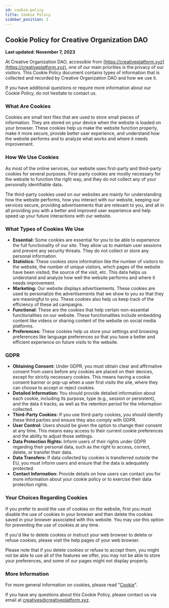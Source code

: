 ```yaml
---
id: cookie-policy
title: Cookie Policy
sidebar_position: 3
---
```


## Cookie Policy for Creative Organization DAO

**Last updated: November 7, 2023**

At Creative Organization DAO, accessible from [https://creativeplatform.xyz](https://creativeplatform.xyz), one of our main priorities is the privacy of our visitors. This Cookie Policy document contains types of information that is collected and recorded by Creative Organization DAO and how we use it.

If you have additional questions or require more information about our Cookie Policy, do not hesitate to contact us.

### What Are Cookies

Cookies are small text files that are used to store small pieces of information. They are stored on your device when the website is loaded on your browser. These cookies help us make the website function properly, make it more secure, provide better user experience, and understand how the website performs and to analyze what works and where it needs improvement.

### How We Use Cookies

As most of the online services, our website uses first-party and third-party cookies for several purposes. First-party cookies are mostly necessary for the website to function the right way, and they do not collect any of your personally identifiable data.

The third-party cookies used on our websites are mainly for understanding how the website performs, how you interact with our website, keeping our services secure, providing advertisements that are relevant to you, and all in all providing you with a better and improved user experience and help speed up your future interactions with our website.

### What Types of Cookies We Use

- **Essential:** Some cookies are essential for you to be able to experience the full functionality of our site. They allow us to maintain user sessions and prevent any security threats. They do not collect or store any personal information.
- **Statistics:** These cookies store information like the number of visitors to the website, the number of unique visitors, which pages of the website have been visited, the source of the visit, etc. This data helps us understand and analyze how well the website performs and where it needs improvement.
- **Marketing:** Our website displays advertisements. These cookies are used to personalize the advertisements that we show to you so that they are meaningful to you. These cookies also help us keep track of the efficiency of these ad campaigns.
- **Functional:** These are the cookies that help certain non-essential functionalities on our website. These functionalities include embedding content like videos or sharing content of the website on social media platforms.
- **Preferences:** These cookies help us store your settings and browsing preferences like language preferences so that you have a better and efficient experience on future visits to the website.

### GDPR

- **Obtaining Consent:** Under GDPR, you must obtain clear and affirmative consent from users before any cookies are placed on their devices, except for strictly necessary cookies. This means having a cookie consent banner or pop-up when a user first visits the site, where they can choose to accept or reject cookies.
- **Detailed Information:** You should provide detailed information about each cookie, including its purpose, type (e.g., session or persistent), and the data it tracks, as well as the retention period for the information collected.
- **Third-Party Cookies:** If you use third-party cookies, you should identify these third parties and ensure they also comply with GDPR.
- **User Control:** Users should be given the option to change their consent at any time. This means easy access to their current cookie preferences and the ability to adjust those settings.
- **Data Protection Rights:** Inform users of their rights under GDPR regarding their personal data, such as the right to access, correct, delete, or transfer their data.
- **Data Transfers:** If data collected by cookies is transferred outside the EU, you must inform users and ensure that the data is adequately protected.
- **Contact Information:** Provide details on how users can contact you for more information about your cookie policy or to exercise their data protection rights.

### Your Choices Regarding Cookies

If you prefer to avoid the use of cookies on the website, first you must disable the use of cookies in your browser and then delete the cookies saved in your browser associated with this website. You may use this option for preventing the use of cookies at any time.

If you'd like to delete cookies or instruct your web browser to delete or refuse cookies, please visit the help pages of your web browser.

Please note that if you delete cookies or refuse to accept them, you might not be able to use all of the features we offer, you may not be able to store your preferences, and some of our pages might not display properly.

### More Information

For more general information on cookies, please read "[Cookie](https://developer.mozilla.org/en-US/docs/Glossary/Cookie)".

If you have any questions about this Cookie Policy, please contact us via email at [creatives@creativeplatform.xyz](mailto:creatives@creativeplatform.xyz).
